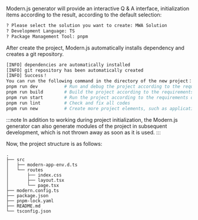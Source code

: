 Modern.js generator will provide an interactive Q & A interface, initialization items according to the result, according to the default selection:

```bash
? Please select the solution you want to create: MWA Solution
? Development Language: TS
? Package Management Tool: pnpm
```

After create the project, Modern.js automatically installs dependency and creates a git repository.

```bash
[INFO] dependencies are automatically installed
[INFO] git repository has been automatically created
[INFO] Success！
You can run the following command in the directory of the new project：
pnpm run dev          # Run and debug the project according to the requirements of the development environment
pnpm run build        # Build the project according to the requirements of the product environment
pnpm run start        # Run the project according to the requirements of the product environment
pnpm run lint         # Check and fix all codes
pnpm run new          # Create more project elements, such as application portals
```

:::note
In addition to working during project initialization, the Modern.js generator can also generate modules of the project in subsequent development, which is not thrown away as soon as it is used.
:::

Now, the project structure is as follows:

```
.
├── src
│   ├── modern-app-env.d.ts
│   └── routes
│       ├── index.css
│       ├── layout.tsx
│       └── page.tsx
├── modern.config.ts
├── package.json
├── pnpm-lock.yaml
├── README.md
└── tsconfig.json
```
